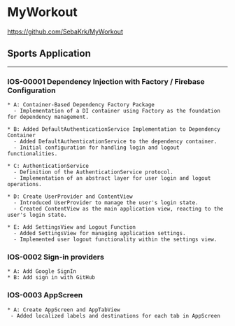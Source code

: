 # MyWorkout

https://github.com/SebaKrk/MyWorkout

## Sports Application

******************************************************************

### IOS-00001 Dependency Injection with Factory / Firebase Configuration
    * A: Container-Based Dependency Factory Package
      - Implementation of a DI container using Factory as the foundation for dependency management.
      
    * B: Added DefaultAuthenticationService Implementation to Dependency Container
      - Added DefaultAuthenticationService to the dependency container.
      - Initial configuration for handling login and logout functionalities.
      
    * C: AuthenticationService
      - Definition of the AuthenticationService protocol.
      - Implementation of an abstract layer for user login and logout operations.
      
    * D: Create UserProvider and ContentView
      - Introduced UserProvider to manage the user's login state.
      - Created ContentView as the main application view, reacting to the user's login state.
      
    * E: Add SettingsView and Logout Function
      - Added SettingsView for managing application settings.
      - Implemented user logout functionality within the settings view.

### IOS-0002 Sign-in providers 
    * A: Add Google SignIn 
    * B: Add sign in with GitHub
    
### IOS-0003 AppScreen
    * A: Create AppScreen and AppTabView
     - Added localized labels and destinations for each tab in AppScreen
